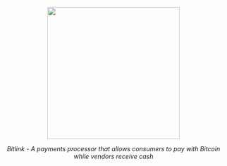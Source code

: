 <p align="center">
  <img width="300" height="300" src="https://user-images.githubusercontent.com/12447718/172276783-9249f234-2e5d-4874-aab6-42b86078e324.png">
  <p align="center"><em>Bitlink - A payments processor that allows consumers to pay with Bitcoin while vendors receive cash</em></p>
</p>

